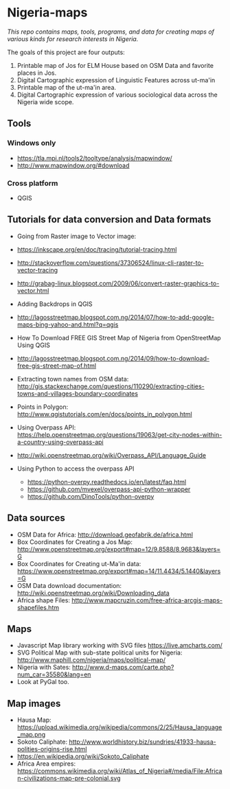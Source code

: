 # Nigeria-maps
_This repo contains maps, tools, programs, and data for creating maps of various kinds for research interests in Nigeria._

The goals of this project are four outputs:
1. Printable map of Jos for ELM House based on OSM Data and favorite places in Jos.
2. Digital Cartographic expression of Linguistic Features across ut-ma'in
3. Printable map of the ut-ma'in area.
4. Digital Cartographic expression of various sociological data across the Nigeria wide scope.

## Tools
### Windows only
* https://tla.mpi.nl/tools2/tooltype/analysis/mapwindow/
 * http://www.mapwindow.org/#download

### Cross platform
* QGIS

## Tutorials for data conversion and Data formats
* Going from Raster image to Vector image:
 * https://inkscape.org/en/doc/tracing/tutorial-tracing.html
  * http://stackoverflow.com/questions/37306524/linux-cli-raster-to-vector-tracing
 * http://grabag-linux.blogspot.com/2009/06/convert-raster-graphics-to-vector.html

* Adding Backdrops in QGIS
 * http://lagosstreetmap.blogspot.com.ng/2014/07/how-to-add-google-maps-bing-yahoo-and.html?q=qgis
* How To Download FREE GIS Street Map of Nigeria from OpenStreetMap Using QGIS
 * http://lagosstreetmap.blogspot.com.ng/2014/09/how-to-download-free-gis-street-map-of.html

 * Extracting town names from OSM data: http://gis.stackexchange.com/questions/110290/extracting-cities-towns-and-villages-boundary-coordinates
 * Points in Polygon: http://www.qgistutorials.com/en/docs/points_in_polygon.html
 * Using Overpass API: https://help.openstreetmap.org/questions/19063/get-city-nodes-within-a-country-using-overpass-api
  * http://wiki.openstreetmap.org/wiki/Overpass_API/Language_Guide
* Using Python to access the overpass API  
  * https://python-overpy.readthedocs.io/en/latest/faq.html
  * https://github.com/mvexel/overpass-api-python-wrapper
  * https://github.com/DinoTools/python-overpy

## Data sources
* OSM Data for Africa: http://download.geofabrik.de/africa.html
* Box Coordinates for Creating a Jos Map: http://www.openstreetmap.org/export#map=12/9.8588/8.9683&layers=G
* Box Coordinates for Creating ut-Ma'in data: https://www.openstreetmap.org/export#map=14/11.4434/5.1440&layers=G
* OSM Data download documentation: http://wiki.openstreetmap.org/wiki/Downloading_data
* Africa shape Files: http://www.mapcruzin.com/free-africa-arcgis-maps-shapefiles.htm

## Maps
* Javascript Map library working with SVG files https://live.amcharts.com/
* SVG Political Map with sub-state political units for Nigeria: http://www.maphill.com/nigeria/maps/political-map/
* Nigeria with Sates: http://www.d-maps.com/carte.php?num_car=35580&lang=en
* Look at PyGal too.

## Map images
* Hausa Map: https://upload.wikimedia.org/wikipedia/commons/2/25/Hausa_language_map.png
* Sokoto Caliphate: http://www.worldhistory.biz/sundries/41933-hausa-polities-origins-rise.html
 * https://en.wikipedia.org/wiki/Sokoto_Caliphate
* Africa Area empires: https://commons.wikimedia.org/wiki/Atlas_of_Nigeria#/media/File:African-civilizations-map-pre-colonial.svg
